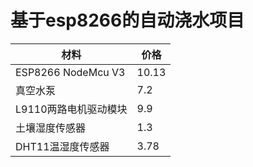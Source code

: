 # 基于esp8266的自动浇水项目

|  材料   | 价格  |
|  ----  | ----  |
| ESP8266 NodeMcu V3  | 10.13 |
| 真空水泵  | 7.2 |
| L9110两路电机驱动模块  | 9.9 |
| 土壤湿度传感器  | 1.3 |
| DHT11温湿度传感器  | 3.78 |
